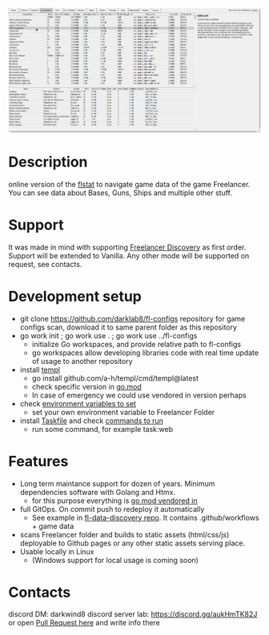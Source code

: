 ![how it looks](docs/howitlooks.png)

# Description

online version of the [flstat](https://discoverygc.com/forums/showthread.php?tid=115254) to navigate game data of the game Freelancer. You can see data about Bases, Guns, Ships and multiple other stuff.

# Support

It was made in mind with supporting [Freelancer Discovery](https://discoverygc.com/) as first order. Support will be extended to Vanilla. Any other mode will be supported on request, see contacts.

# Development setup

- git clone https://github.com/darklab8/fl-configs repository for game configs scan, download it to same parent folder as this repository
- go work init ; go work use . ; go work use ../fl-configs
    - initialize Go workspaces, and provide relative path to fl-configs
    - go workspaces allow developing libraries code with real time update of usage to another repository
- install [templ](https://templ.guide/quick-start/installation)
    - go install github.com/a-h/templ/cmd/templ@latest
    - check specific version in [go.mod](./go.mod)
    - In case of emergency we could use vendored in version perhaps
- check [environment variables to set](.vscode/settings.json)
    - set your own environment variable to Freelancer Folder
- install [Taskfile](https://taskfile.dev/usage/) and check [commands to run](Taskfile.yml)
    - run some command, for example task:web

# Features

- Long term maintance support for dozen of years. Minimum dependencies software with Golang and Htmx.
    - for this purpose everything is [go mod vendored in](https://go.dev/ref/mod#go-mod-vendor)
- full GitOps. On commit push to redeploy it automatically
    - See example in [fl-data-discovery repo](https://github.com/darklab8/fl-data-discovery). It contains .github/workflows + game data
- scans Freelancer folder and builds to static assets (html/css/js) deployable to Github pages or any other static assets serving place.
- Usable locally in Linux
  - (Windows support for local usage is coming soon)

# Contacts

discord DM: darkwind8
discord server lab: https://discord.gg/aukHmTK82J
or open [Pull Request here](https://github.com/darklab8/fl-darkstat/issues) and write info there
